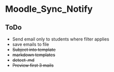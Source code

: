 # Moodle_Sync_Notify

## ToDo
* Send email only to students where filter applies
* save emails to file
* ~~Subject into template~~
* ~~markdown templates~~
* ~~detect .md~~
* ~~Preview first 3 mails~~
